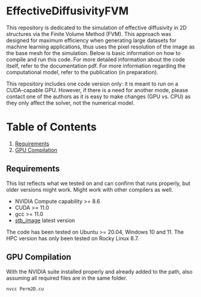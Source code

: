 # EffectiveDiffusivityFVM

This repository is dedicated to the simulation of effective diffusivity in 2D structures via the Finite Volume Method (FVM). This approach was designed for maximum efficiency when generating large datasets for machine learning applications, thus uses the pixel resolution of the image as the base mesh for the simulation. Below is basic information on how to compile and run this code. For more detailed information about the code itself, refer to the documentation pdf. For more information regarding the computational model, refer to the publication (in preparation).

This repository includes one code version only: it is meant to run on a CUDA-capable GPU. However, if there is a need for another mode, please contact one of the authors as it is easy to make changes (GPU vs. CPU) as they only affect the solver, not the numerical model.

# Table of Contents

1. [Requirements](#requirements)
2. [GPU Compilation](#gpu-compilation)

## Requirements

This list reflects what we tested on and can confirm that runs properly, but older versions might work. Might work with other compilers as well.
- NVIDIA Compute capability >= 8.6
- CUDA >= 11.0
- gcc >= 11.0
- [stb_image](https://github.com/nothings/stb) latest version

The code has been tested on Ubuntu >= 20.04, Windows 10 and 11. The HPC version has only been tested on Rocky Linux 8.7.

## GPU Compilation

With the NVIDIA suite installed properly and already added to the path, also assuming all required files are in the same folder.

```bash
nvcc Perm2D.cu
```
